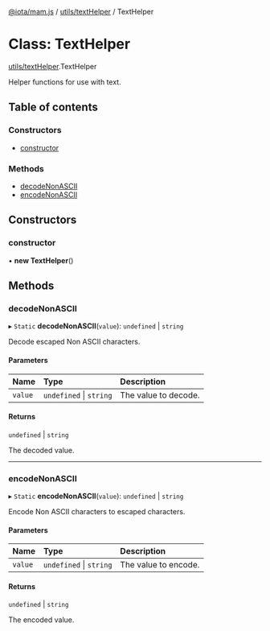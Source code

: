 [@iota/mam.js](../README.md) / [utils/textHelper](../modules/utils_textHelper.md) / TextHelper

# Class: TextHelper

[utils/textHelper](../modules/utils_textHelper.md).TextHelper

Helper functions for use with text.

## Table of contents

### Constructors

- [constructor](utils_textHelper.TextHelper.md#constructor)

### Methods

- [decodeNonASCII](utils_textHelper.TextHelper.md#decodenonascii)
- [encodeNonASCII](utils_textHelper.TextHelper.md#encodenonascii)

## Constructors

### constructor

• **new TextHelper**()

## Methods

### decodeNonASCII

▸ `Static` **decodeNonASCII**(`value`): `undefined` \| `string`

Decode escaped Non ASCII characters.

#### Parameters

| Name | Type | Description |
| :------ | :------ | :------ |
| `value` | `undefined` \| `string` | The value to decode. |

#### Returns

`undefined` \| `string`

The decoded value.

___

### encodeNonASCII

▸ `Static` **encodeNonASCII**(`value`): `undefined` \| `string`

Encode Non ASCII characters to escaped characters.

#### Parameters

| Name | Type | Description |
| :------ | :------ | :------ |
| `value` | `undefined` \| `string` | The value to encode. |

#### Returns

`undefined` \| `string`

The encoded value.
